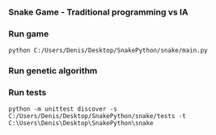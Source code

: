 ### Snake Game - Traditional programming vs IA

### Run game
````python C:/Users/Denis/Desktop/SnakePython/snake/main.py````

### Run genetic algorithm


### Run tests
````python -m unittest discover -s C:/Users/Denis/Desktop/SnakePython/snake/tests -t C:\Users\Denis\Desktop\SnakePython\snake ````